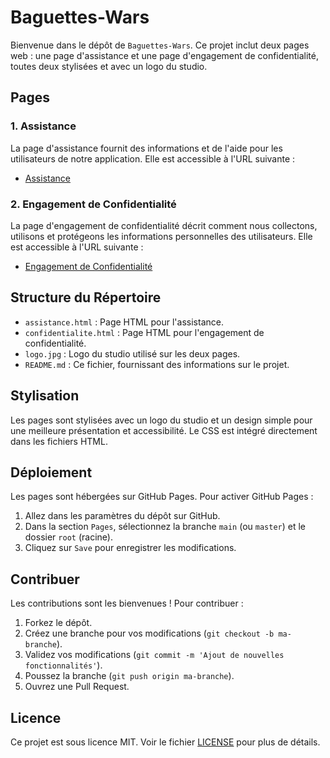 # Baguettes-Wars

Bienvenue dans le dépôt de `Baguettes-Wars`. Ce projet inclut deux pages web : une page d'assistance et une page d'engagement de confidentialité, toutes deux stylisées et avec un logo du studio.

## Pages

### 1. Assistance
La page d'assistance fournit des informations et de l'aide pour les utilisateurs de notre application. Elle est accessible à l'URL suivante :
- [Assistance](https://votreutilisateur.github.io/Baguettes-Wars/assistance.html)

### 2. Engagement de Confidentialité
La page d'engagement de confidentialité décrit comment nous collectons, utilisons et protégeons les informations personnelles des utilisateurs. Elle est accessible à l'URL suivante :
- [Engagement de Confidentialité](https://votreutilisateur.github.io/Baguettes-Wars/confidentialite.html)

## Structure du Répertoire

- `assistance.html` : Page HTML pour l'assistance.
- `confidentialite.html` : Page HTML pour l'engagement de confidentialité.
- `logo.jpg` : Logo du studio utilisé sur les deux pages.
- `README.md` : Ce fichier, fournissant des informations sur le projet.

## Stylisation

Les pages sont stylisées avec un logo du studio et un design simple pour une meilleure présentation et accessibilité. Le CSS est intégré directement dans les fichiers HTML.

## Déploiement

Les pages sont hébergées sur GitHub Pages. Pour activer GitHub Pages :

1. Allez dans les paramètres du dépôt sur GitHub.
2. Dans la section `Pages`, sélectionnez la branche `main` (ou `master`) et le dossier `root` (racine).
3. Cliquez sur `Save` pour enregistrer les modifications.

## Contribuer

Les contributions sont les bienvenues ! Pour contribuer :

1. Forkez le dépôt.
2. Créez une branche pour vos modifications (`git checkout -b ma-branche`).
3. Validez vos modifications (`git commit -m 'Ajout de nouvelles fonctionnalités'`).
4. Poussez la branche (`git push origin ma-branche`).
5. Ouvrez une Pull Request.

## Licence

Ce projet est sous licence MIT. Voir le fichier [LICENSE](LICENSE) pour plus de détails.

